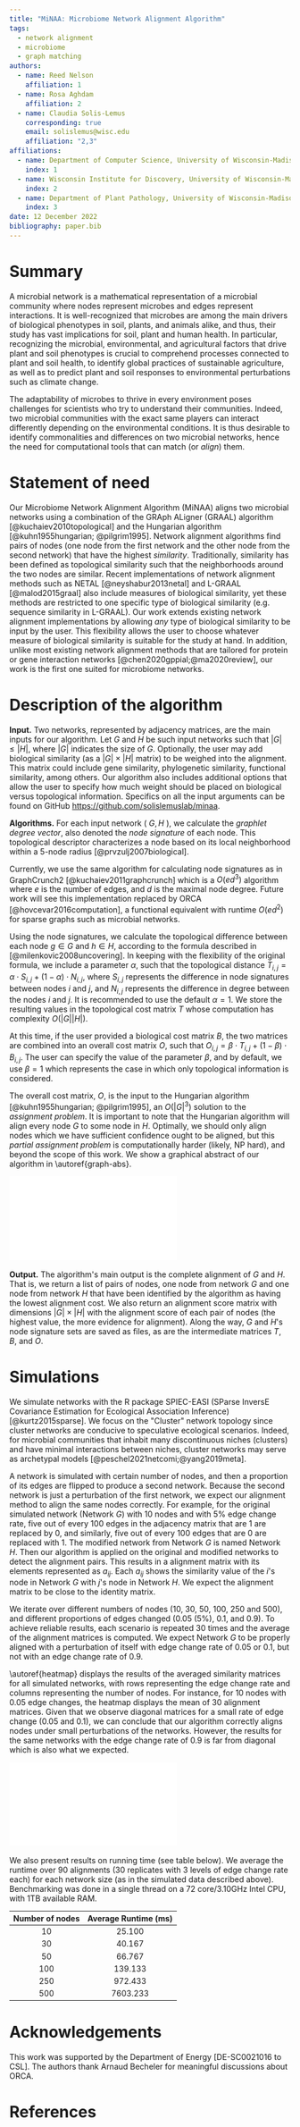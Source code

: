 ```yaml
---
title: "MiNAA: Microbiome Network Alignment Algorithm"
tags:
  - network alignment
  - microbiome
  - graph matching
authors:
  - name: Reed Nelson
    affiliation: 1
  - name: Rosa Aghdam
    affiliation: 2
  - name: Claudia Solis-Lemus
    corresponding: true
    email: solislemus@wisc.edu
    affiliation: "2,3"
affiliations:
  - name: Department of Computer Science, University of Wisconsin-Madison, Madison, WI, United States of America
    index: 1
  - name: Wisconsin Institute for Discovery, University of Wisconsin-Madison, Madison, WI, United States of America
    index: 2
  - name: Department of Plant Pathology, University of Wisconsin-Madison, Madison, WI, United States of America
    index: 3
date: 12 December 2022
bibliography: paper.bib
---
```


# Summary

A microbial network is a mathematical representation of a microbial community where nodes represent microbes and edges represent interactions. It is well-recognized that microbes are among the main drivers of biological phenotypes in soil, plants, and animals alike, and thus, their study has vast implications for soil, plant and human health. In particular, recognizing the microbial, environmental, and agricultural factors that drive plant and soil phenotypes is crucial to comprehend processes connected to plant and soil health, to identify global practices of sustainable agriculture, as well as to predict plant and soil responses to environmental perturbations such as climate change.

The adaptability of microbes to thrive in every environment poses challenges for scientists who try to understand their communities. Indeed, two microbial communities with the exact same players can interact differently depending on the environmental conditions. It is thus desirable to identify commonalities and differences on two microbial networks, hence the need for computational tools that can match (or _align_) them.

# Statement of need

Our Microbiome Network Alignment Algorithm (MiNAA) aligns two microbial networks using a combination of the GRAph ALigner (GRAAL) algorithm [@kuchaiev2010topological] and the Hungarian algorithm [@kuhn1955hungarian; @pilgrim1995]. Network alignment algorithms find pairs of nodes (one node from the first network and the other node from the second network) that have the highest _similarity_. Traditionally, similarity has been defined as topological similarity such that the neighborhoods around the two nodes are similar. Recent implementations of network alignment methods such as NETAL [@neyshabur2013netal] and L-GRAAL [@malod2015graal] also include measures of biological similarity, yet these methods are restricted to one specific type of biological similarity (e.g. sequence similarity in L-GRAAL). Our work extends existing network alignment implementations by allowing _any_ type of biological similarity to be input by the user. This flexibility allows the user to choose whatever measure of biological similarity is suitable for the study at hand.
In addition, unlike most existing network alignment methods that are tailored for protein or gene interaction networks [@chen2020gppial;@ma2020review], our work is the first one suited for microbiome networks.

# Description of the algorithm

**Input.**
Two networks, represented by adjacency matrices, are the main inputs for our algorithm. Let $G$ and $H$ be such input networks such that $|G| \leq |H|$, where $|G|$ indicates the size of $G$. Optionally, the user may add biological similarity (as a $|G| \times |H|$ matrix) to be weighed into the alignment. This matrix could include gene similarity, phylogenetic similarity, functional similarity, among others. Our algorithm also includes additional options that allow the user to specify how much weight should be placed on biological versus topological information. Specifics on all the input arguments can be found on GitHub https://github.com/solislemuslab/minaa.

**Algorithms.**
For each input network ( $G,H$ ), we calculate the _graphlet degree vector_, also denoted the _node signature_ of each node. This topological descriptor characterizes a node based on its local neighborhood within a 5-node radius [@prvzulj2007biological].

Currently, we use the same algorithm for calculating node signatures as in GraphCrunch2 [@kuchaiev2011graphcrunch] which is a $O(ed^3)$ algorithm where $e$ is the number of edges, and $d$ is the maximal node degree. Future work will see this implementation replaced by ORCA [@hovcevar2016computation], a functional equivalent with runtime $O(ed^2)$ for sparse graphs such as microbial networks.

Using the node signatures, we calculate the topological difference between each node $g \in G$ and $h \in H$, according to the formula described in [@milenkovic2008uncovering]. In keeping with the flexibility of the original formula, we include a parameter $\alpha$, such that the topological distance $T_{i,j} = \alpha \cdot S_{i,j} + (1 - \alpha) \cdot N_{i,j}$, where $S_{i,j}$ represents the difference in node signatures between nodes $i$ and $j$, and $N_{i,j}$ represents the difference in degree between the nodes $i$ and $j$. It is recommended to use the default $\alpha = 1$. We store the resulting values in the topological cost matrix $T$ whose computation has complexity $O(|G||H|)$.

At this time, if the user provided a biological cost matrix $B$, the two matrices are combined into an overall cost matrix $O$, such that $O_{i,j} = \beta \cdot T_{i,j} + (1 - \beta) \cdot B_{i,j}$. The user can specify the value of the parameter $\beta$, and by default, we use $\beta=1$ which represents the case in which only topological information is considered.

The overall cost matrix, $O$, is the input to the Hungarian algorithm [@kuhn1955hungarian; @pilgrim1995], an $O(|G|^3)$ solution to the _assignment problem_. It is important to note that the Hungarian algorithm will align every node $G$ to some node in $H$. Optimally, we should only align nodes which we have sufficient confidence ought to be aligned, but this _partial assignment problem_ is computationally harder (likely, NP hard), and beyond the scope of this work.
We show a graphical abstract of our algorithm in \autoref{graph-abs}.

![Graphical abstract of MiNAA. The algorithm takes two networks as input ($G,H$), and for each node in the networks, it computes a node signature vector based on the topological information of the node's neighborhood. With the node signatures, a topological cost matrix is computed which is then combined with a biological cost matrix input by the user. This method then applies the Hungarian algorithm to the overall cost matrix, resulting in a globally optimal alignment. Note that we show similarity matrices rather than cost matrices in this figure. While the algorithm works with cost matrices, similarity matrices are more intuitive for the graphical representation, and it is easy to convert one for the other with a transformation.\label{graph-abs}](graphics/graphical_abstract.pdf)

**Output.**
The algorithm's main output is the complete alignment of $G$ and $H$. That is, we return a list of pairs of nodes, one node from network $G$ and one node from network $H$ that have been identified by the algorithm as having the lowest alignment cost. We also return an alignment score matrix with dimensions $|G| \times |H|$ with the alignment score of each pair of nodes (the highest value, the more evidence for alignment). Along the way, $G$ and $H$'s node signature sets are saved as files, as are the intermediate matrices $T$, $B$, and $O$.

# Simulations

We simulate networks with the R package SPIEC-EASI (SParse InversE
Covariance Estimation for Ecological Association Inference) [@kurtz2015sparse].
We focus on the "Cluster" network topology since cluster networks are conducive to speculative ecological scenarios. Indeed, for microbial communities that inhabit many discontinuous niches (clusters) and have minimal interactions between niches, cluster networks may serve as archetypal models
[@peschel2021netcomi;@yang2019meta].

A network is simulated with certain number of nodes, and then a proportion of its edges are flipped to produce a second network. Because the second network is just a perturbation of the first network, we expect our alignment method to align the same nodes correctly.
For example, for the original simulated network (Network $G$) with 10 nodes and with 5\% edge change rate, five out of every 100 edges in the adjacency matrix that are 1 are replaced by 0, and similarly, five out of every 100 edges that are 0 are replaced with 1. The modified network from Network $G$ is named Network $H$. Then our algorithm is applied on the original and modified networks to detect the alignment pairs. This results in a alignment matrix with its elements represented as $a_{ij}$. Each $a_{ij}$ shows the similarity value of the $i$'s node in Network $G$ with $j$'s node in Network $H$. We expect the alignment matrix to be close to the identity matrix.

We iterate over different numbers of nodes (10, 30, 50, 100, 250 and 500), and different proportions of edges changed (0.05 (5\%), 0.1, and 0.9).
To achieve reliable results, each scenario is repeated 30 times and the average of the alignment matrices is computed. We expect Network $G$ to be properly aligned with a perturbation of itself with edge change rate of 0.05 or 0.1, but not with an edge change rate of 0.9.

\autoref{heatmap} displays the results of the averaged similarity matrices for all simulated networks, with rows representing the edge change rate and columns representing the number of nodes. For instance, for 10 nodes with 0.05 edge changes, the heatmap displays the mean of 30 alignment matrices. Given that we observe diagonal matrices for a small rate of edge change (0.05 and 0.1), we can conclude that our algorithm correctly aligns nodes under small perturbations of the networks. However, the results for the same networks with the edge change rate of 0.9 is far from diagonal which is also what we expected.

![Averaged alignment matrices for all simulated networks, rows representing the rate of altered edge change and columns representing the number of nodes. Each sub-matrix is a heat map, where a coordinate's color represents the rate at which those nodes were aligned. As expected, for 0.05 or 0.1 edge change rate, the alignment matrices are close to identity matrices, illustrating our method's ability to align the same nodes on perturbed networks.\label{heatmap}](graphics/heatmapGraph.pdf)

We also present results on running time (see table below).
We average the runtime over 90 alignments (30 replicates with 3 levels of edge change rate each) for each network size (as in the simulated data described above). Benchmarking was done in a single thread on a 72 core/3.10GHz Intel CPU, with 1TB available RAM.

| Number of nodes | Average Runtime (ms) |
| :-------------: | :------------------: |
|       10        |        25.100        |
|       30        |        40.167        |
|       50        |        66.767        |
|       100       |       139.133        |
|       250       |       972.433        |
|       500       |       7603.233       |

# Acknowledgements

This work was supported by the Department of Energy [DE-SC0021016 to CSL]. The authors thank Arnaud Becheler for meaningful discussions about ORCA.

# References
